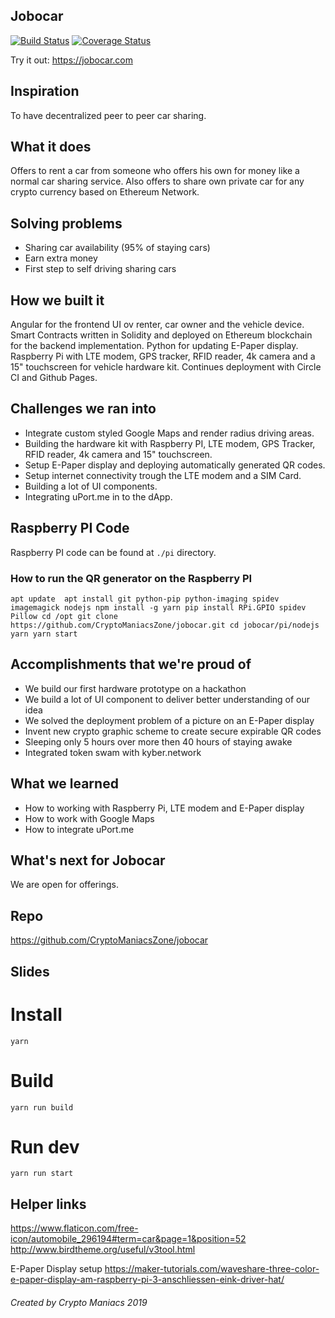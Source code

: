 ## Jobocar

[![Build Status](https://travis-ci.org/CryptoManiacsZone/jobocar.svg?branch=master)](https://travis-ci.org/CryptoManiacsZone/jobocar)
[![Coverage Status](https://coveralls.io/repos/github/CryptoManiacsZone/jobocar/badge.svg?branch=master)](https://coveralls.io/github/CryptoManiacsZone/jobocar?branch=master)

Try it out: https://jobocar.com

## Inspiration

To have decentralized peer to peer car sharing.    

## What it does

Offers to rent a car from someone who offers his own for money like a normal car sharing service. Also offers to share 
own private car for any crypto currency based on Ethereum Network. 


## Solving problems

- Sharing car availability (95% of staying cars)
- Earn extra money  
- First step to self driving sharing cars


## How we built it

Angular for the frontend UI ov renter, car owner and the vehicle device.
Smart Contracts written in Solidity and deployed on Ethereum blockchain for the backend implementation. 
Python for updating E-Paper display.
Raspberry Pi with LTE modem, GPS tracker, RFID reader, 4k camera and a 15" touchscreen for vehicle hardware kit.
Continues deployment with Circle CI and Github Pages.


## Challenges we ran into

- Integrate custom styled Google Maps and render radius driving areas.
- Building the hardware kit with Raspberry PI, LTE modem, GPS Tracker, RFID reader, 4k camera and 15" touchscreen.
- Setup E-Paper display and deploying automatically generated QR codes.
- Setup internet connectivity trough the LTE modem and a SIM Card.
- Building a lot of UI components.
- Integrating uPort.me in to the dApp.

## Raspberry PI Code

Raspberry PI code can be found at ``./pi`` directory.

### How to run the QR generator on the Raspberry PI

``
apt update 
apt install git python-pip python-imaging spidev imagemagick nodejs
npm install -g yarn
pip install RPi.GPIO spidev Pillow
cd /opt
git clone https://github.com/CryptoManiacsZone/jobocar.git
cd jobocar/pi/nodejs
yarn
yarn start
``

## Accomplishments that we're proud of

- We build our first hardware prototype on a hackathon
- We build a lot of UI component to deliver better understanding of our idea
- We solved the deployment problem of a picture on an E-Paper display
- Invent new crypto graphic scheme to create secure expirable QR codes
- Sleeping only 5 hours over more then 40 hours of staying awake 
- Integrated token swam with kyber.network

## What we learned

- How to working with Raspberry Pi, LTE modem and E-Paper display
- How to work with Google Maps
- How to integrate uPort.me

## What's next for Jobocar

We are open for offerings.

## Repo

https://github.com/CryptoManiacsZone/jobocar

## Slides



# Install
``yarn``

# Build
``yarn run build``

# Run dev
``yarn run start``

## Helper links

https://www.flaticon.com/free-icon/automobile_296194#term=car&page=1&position=52
http://www.birdtheme.org/useful/v3tool.html

E-Paper Display setup
https://maker-tutorials.com/waveshare-three-color-e-paper-display-am-raspberry-pi-3-anschliessen-eink-driver-hat/

###### Created by Crypto Maniacs 2019
